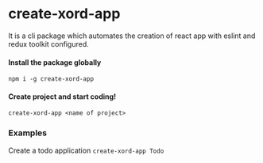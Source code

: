 # create-xord-app
It is a cli package which automates the creation of react app with eslint and redux toolkit configured.

#### Install the package globally
``` npm i -g create-xord-app ```

#### Create project and start coding!
``` create-xord-app <name of project> ```

### Examples
Create a todo application
``` create-xord-app Todo ```
